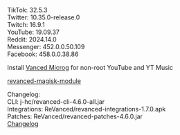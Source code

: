 TikTok: 32.5.3  
Twitter: 10.35.0-release.0  
Twitch: 16.9.1  
YouTube: 19.09.37  
Reddit: 2024.14.0  
Messenger: 452.0.0.50.109  
Facebook: 458.0.0.38.86  

Install [Vanced Microg](https://github.com/TeamVanced/VancedMicroG/releases) for non-root YouTube and YT Music  

[revanced-magisk-module](https://github.com/j-hc/revanced-magisk-module)  

Changelog:  
CLI: j-hc/revanced-cli-4.6.0-all.jar  
Integrations: ReVanced/revanced-integrations-1.7.0.apk  
Patches: ReVanced/revanced-patches-4.6.0.jar  
[Changelog](https://github.com/ReVanced/revanced-patches/releases/tag/v4.6.0)  
